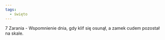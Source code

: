 ```yaml
---
tags:
  - święto
---
```

7 Zarania - Wspomnienie dnia, gdy klif się osunął, a zamek cudem pozostał na skale.
